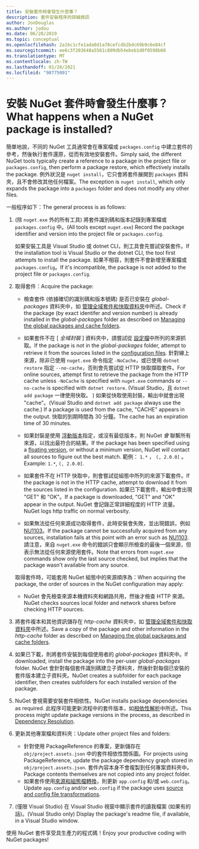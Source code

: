 ```yaml
---
title: 安裝套件時會發生什麼事？
description: 套件安裝程序的詳細資訊
author: JonDouglas
ms.author: jodou
ms.date: 06/20/2019
ms.topic: conceptual
ms.openlocfilehash: 2a16c1cfe1ada0d1a78cefcdb2bdc69b9c6e84cf
ms.sourcegitcommit: ee6c3f203648a5561c809db54ebeb1d0f0598b68
ms.translationtype: MT
ms.contentlocale: zh-TW
ms.lasthandoff: 01/26/2021
ms.locfileid: "98775091"
---
```

# <a name="what-happens-when-a-nuget-package-is-installed"></a><span data-ttu-id="83e5e-103">安裝 NuGet 套件時會發生什麼事？</span><span class="sxs-lookup"><span data-stu-id="83e5e-103">What happens when a NuGet package is installed?</span></span>

<span data-ttu-id="83e5e-104">簡單地說，不同的 NuGet 工具通常會在專案檔或 `packages.config` 中建立套件的參考，然後執行套件還原，從而有效地安裝套件。</span><span class="sxs-lookup"><span data-stu-id="83e5e-104">Simply said, the different NuGet tools typically create a reference to a package in the project file or `packages.config`, then perform a package restore, which effectively installs the package.</span></span> <span data-ttu-id="83e5e-105">例外狀況是 `nuget install`，它只會將套件展開到 `packages` 資料夾，且不會修改其他任何檔案。</span><span class="sxs-lookup"><span data-stu-id="83e5e-105">The exception is `nuget install`, which only expands the package into a `packages` folder and does not modify any other files.</span></span>

<span data-ttu-id="83e5e-106">一般程序如下：</span><span class="sxs-lookup"><span data-stu-id="83e5e-106">The general process is as follows:</span></span>

1. <span data-ttu-id="83e5e-107">(除 `nuget.exe` 外的所有工具) 將套件識別碼和版本記錄到專案檔或 `packages.config` 中。</span><span class="sxs-lookup"><span data-stu-id="83e5e-107">(All tools except `nuget.exe`) Record the package identifier and version into the project file or `packages.config`.</span></span>

   <span data-ttu-id="83e5e-108">如果安裝工具是 Visual Studio 或 dotnet CLI，則工具會先嘗試安裝套件。</span><span class="sxs-lookup"><span data-stu-id="83e5e-108">If the installation tool is Visual Studio or the dotnet CLI, the tool first attempts to install the package.</span></span> <span data-ttu-id="83e5e-109">如果不相容，則套件不會新增至專案檔或 `packages.config`。</span><span class="sxs-lookup"><span data-stu-id="83e5e-109">If it's incompatible, the package is not added to the project file or `packages.config`.</span></span>

2. <span data-ttu-id="83e5e-110">取得套件：</span><span class="sxs-lookup"><span data-stu-id="83e5e-110">Acquire the package:</span></span>
   - <span data-ttu-id="83e5e-111">檢查套件 (依據確切的識別碼和版本號碼) 是否已安裝在 *global-packages* 資料夾中，如 [管理全域套件和快取資料夾](../consume-packages/managing-the-global-packages-and-cache-folders.md)中所述。</span><span class="sxs-lookup"><span data-stu-id="83e5e-111">Check if the package (by exact identifer and version number) is already installed in the *global-packages* folder as described on [Managing the global packages and cache folders](../consume-packages/managing-the-global-packages-and-cache-folders.md).</span></span>

   - <span data-ttu-id="83e5e-112">如果套件不在 [ *全域封裝* ] 資料夾中，請嘗試從 [設定檔](../consume-packages/Configuring-NuGet-Behavior.md)中所列的來源抓取。</span><span class="sxs-lookup"><span data-stu-id="83e5e-112">If the package is not in the *global-packages* folder, attempt to retrieve it from the sources listed in the [configuration files](../consume-packages/Configuring-NuGet-Behavior.md).</span></span> <span data-ttu-id="83e5e-113">針對線上來源，除非已使用 `nuget.exe` 命令指定 `-NoCache`，或已使用 `dotnet restore` 指定 `--no-cache`，否則會先嘗試從 HTTP 快取擷取套件。</span><span class="sxs-lookup"><span data-stu-id="83e5e-113">For online sources, attempt first to retrieve the package from the HTTP cache unless `-NoCache` is specified with `nuget.exe` commands or `--no-cache` is specified with `dotnet restore`.</span></span> <span data-ttu-id="83e5e-114"> (Visual Studio，且 `dotnet add package` 一律使用快取。 ) 如果從快取使用封裝，輸出中就會出現 "cache"。</span><span class="sxs-lookup"><span data-stu-id="83e5e-114">(Visual Studio and `dotnet add package` always use the cache.) If a package is used from the cache, "CACHE" appears in the output.</span></span> <span data-ttu-id="83e5e-115">快取的到期時間為 30 分鐘。</span><span class="sxs-lookup"><span data-stu-id="83e5e-115">The cache has an expiration time of 30 minutes.</span></span>

   - <span data-ttu-id="83e5e-116">如果封裝是使用 [浮動版本](../consume-packages/Package-References-in-Project-Files.md#floating-versions)指定，或沒有最低版本，則 NuGet *會* 聯繫所有來源，以找出最符合的結果。</span><span class="sxs-lookup"><span data-stu-id="83e5e-116">If the package has been specified using a [floating version](../consume-packages/Package-References-in-Project-Files.md#floating-versions), or without a minimum version, NuGet *will* contact all sources to figure out the best match.</span></span>
   <span data-ttu-id="83e5e-117">範例： `1.*` ， `(, 2.0.0]` 。</span><span class="sxs-lookup"><span data-stu-id="83e5e-117">Example: `1.*`, `(, 2.0.0]`.</span></span>

   - <span data-ttu-id="83e5e-118">如果套件不在 HTTP 快取中，則會嘗試從組態中所列的來源下載套件。</span><span class="sxs-lookup"><span data-stu-id="83e5e-118">If the package is not in the HTTP cache, attempt to download it from the sources listed in the configuration.</span></span> <span data-ttu-id="83e5e-119">如果已下載套件，輸出中會出現 "GET" 和 "OK"。</span><span class="sxs-lookup"><span data-stu-id="83e5e-119">If a package is downloaded, "GET" and "OK" appear in the output.</span></span> <span data-ttu-id="83e5e-120">NuGet 會記錄正常詳細程度的 HTTP 流量。</span><span class="sxs-lookup"><span data-stu-id="83e5e-120">NuGet logs http traffic on normal verbosity.</span></span>

   - <span data-ttu-id="83e5e-121">如果無法從任何來源成功取得套件，此時安裝會失敗，並出現錯誤，例如 [NU1103](../reference/errors-and-warnings/NU1103.md)。</span><span class="sxs-lookup"><span data-stu-id="83e5e-121">If the package cannot be successfully acquired from any sources, installation fails at this point with an error such as [NU1103](../reference/errors-and-warnings/NU1103.md).</span></span> <span data-ttu-id="83e5e-122">請注意，來自 `nuget.exe` 命令的錯誤只會顯示所檢查的最後一個來源，但表示無法從任何來源使用套件。</span><span class="sxs-lookup"><span data-stu-id="83e5e-122">Note that errors from `nuget.exe` commands show only the last source checked, but implies that the package wasn't available from any source.</span></span>

   <span data-ttu-id="83e5e-123">取得套件時，可能套用 NuGet 組態中的來源順序為：</span><span class="sxs-lookup"><span data-stu-id="83e5e-123">When acquiring the package, the order of sources in the NuGet configuration may apply:</span></span>

   - <span data-ttu-id="83e5e-124">NuGet 會先檢查來源本機資料夾和網路共用，然後才檢查 HTTP 來源。</span><span class="sxs-lookup"><span data-stu-id="83e5e-124">NuGet checks sources local folder and network shares before checking HTTP sources.</span></span>

3. <span data-ttu-id="83e5e-125">將套件複本和其他資訊儲存在 *http-cache* 資料夾中，如 [管理全域套件和快取資料夾](../consume-packages/managing-the-global-packages-and-cache-folders.md)中所述。</span><span class="sxs-lookup"><span data-stu-id="83e5e-125">Save a copy of the package and other information in the *http-cache* folder as described on [Managing the global packages and cache folders](../consume-packages/managing-the-global-packages-and-cache-folders.md).</span></span>

4. <span data-ttu-id="83e5e-126">如果已下載，則將套件安裝到每個使用者的 *global-packages* 資料夾中。</span><span class="sxs-lookup"><span data-stu-id="83e5e-126">If downloaded, install the package into the per-user *global-packages* folder.</span></span> <span data-ttu-id="83e5e-127">NuGet 會針對每個套件識別碼建立子資料夾，然後針對每個已安裝的套件版本建立子資料夾。</span><span class="sxs-lookup"><span data-stu-id="83e5e-127">NuGet creates a subfolder for each package identifier, then creates subfolders for each installed version of the package.</span></span>

5. <span data-ttu-id="83e5e-128">NuGet 會視需要安裝套件相依性。</span><span class="sxs-lookup"><span data-stu-id="83e5e-128">NuGet installs package dependencies as required.</span></span> <span data-ttu-id="83e5e-129">此程序可能更新流程中的套件版本，如[相依性解析](../concepts/dependency-resolution.md)中所述。</span><span class="sxs-lookup"><span data-stu-id="83e5e-129">This process might update package versions in the process, as described in [Dependency Resolution](../concepts/dependency-resolution.md).</span></span>

6. <span data-ttu-id="83e5e-130">更新其他專案檔和資料夾：</span><span class="sxs-lookup"><span data-stu-id="83e5e-130">Update other project files and folders:</span></span>

    - <span data-ttu-id="83e5e-131">針對使用 PackageReference 的專案，更新儲存在 `obj/project.assets.json` 中的套件相依性關係圖。</span><span class="sxs-lookup"><span data-stu-id="83e5e-131">For projects using PackageReference, update the package dependency graph stored in `obj/project.assets.json`.</span></span> <span data-ttu-id="83e5e-132">套件內容本身不會複製到任何專案資料夾中。</span><span class="sxs-lookup"><span data-stu-id="83e5e-132">Package contents themselves are not copied into any project folder.</span></span>
    - <span data-ttu-id="83e5e-133">如果套件使用[來源和組態檔轉換](../create-packages/source-and-config-file-transformations.md)，則更新 `app.config` 和/或 `web.config`。</span><span class="sxs-lookup"><span data-stu-id="83e5e-133">Update `app.config` and/or `web.config` if the package uses [source and config file transformations](../create-packages/source-and-config-file-transformations.md).</span></span>

7. <span data-ttu-id="83e5e-134">(僅限 Visual Studio) 在 Visual Studio 視窗中顯示套件的讀我檔案 (如果有的話)。</span><span class="sxs-lookup"><span data-stu-id="83e5e-134">(Visual Studio only) Display the package's readme file, if available, in a Visual Studio window.</span></span>

<span data-ttu-id="83e5e-135">使用 NuGet 套件享受具生產力的程式碼！</span><span class="sxs-lookup"><span data-stu-id="83e5e-135">Enjoy your productive coding with NuGet packages!</span></span>
